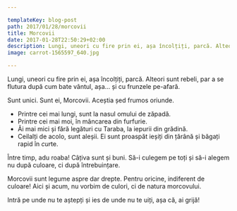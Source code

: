 ```yaml
---

templateKey: blog-post
path: 2017/01/28/morcovii
title: Morcovii
date: 2017-01-28T22:50:29+02:00
description: Lungi, uneori cu fire prin ei, așa încolțiți, parcă. Alteori sunt rebeli, par a se flutura după cum bate vântul, așa... și cu frunzele pe-afară.Sunt unici. Sunt ei, Morcovii. Acești
image: carrot-1565597_640.jpg

---
```

Lungi, uneori cu fire prin ei, așa încolțiți, parcă. Alteori sunt rebeli, par a se flutura după cum bate vântul, așa... și cu frunzele pe-afară.

Sunt unici. Sunt ei, Morcovii.
Aceștia șed frumos oriunde. 

- Printre cei mai lungi, sunt la nasul omului de zăpadă.
- Printre cei mai moi, în mâncarea din furfurie.
- Ăi mai mici și fără legături cu Taraba, la iepurii din grădină.
- Ceilalți de acolo, sunt aleșii. Ei sunt proaspăt ieșiți din țărână și băgați rapid în *cur*te. 

Între timp, adu roaba! Câțiva sunt și buni. Să-i culegem pe toți și să-i alegem nu după culoare, ci după întrebuințare.

Morcovii sunt legume aspre dar drepte. Pentru oricine, indiferent de culoare! Aici și acum, nu vorbim de culori, ci de natura morcovului.

Intră pe unde nu te aștepți și ies de unde nu te uiți, așa că, ai grijă!
